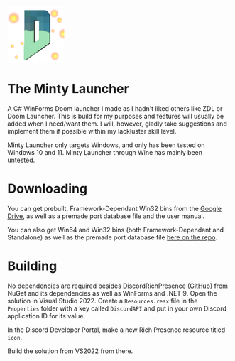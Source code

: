 ![logo](Images/logo.png)
# The Minty Launcher
A C# WinForms Doom launcher I made as I hadn't liked others like ZDL or Doom Launcher.
This is build for my purposes and features will usually be added when I need/want them. I will, however, gladly take suggestions and implement them if possible within my lackluster skill level.

Minty Launcher only targets Windows, and only has been tested on Windows 10 and 11. Minty Launcher through Wine has mainly been untested.

# Downloading
You can get prebuilt, Framework-Dependant Win32 bins from the [Google Drive](https://drive.google.com/drive/folders/1WFhlLlC_Ka0N-Fk6tTlCKcxksYwFRNg4?usp=sharing), as well as a premade port database file and the user manual.

You can also get Win64 and Win32 bins (both Framework-Dependant and Standalone) as well as the premade port database file [here on the repo](https://github.com/PENGUINCODER1/Minty-Launcher/releases). 

# Building
No dependencies are required besides DiscordRichPresence ([GitHub](https://github.com/Lachee/discord-rpc-csharp)) from NuGet and its dependencies as well as WinForms and .NET 9.
Open the solution in Visual Studio 2022.
Create a `Resources.resx` file in the `Properties` folder with a key called `DiscordAPI` and put in your own Discord application ID for its value.

In the Discord Developer Portal, make a new Rich Presence resource titled `icon`.

Build the solution from VS2022 from there.
